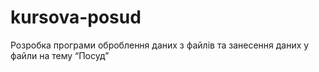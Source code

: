 # kursova-posud
Розробка програми оброблення даних з файлів та занесення даних у файли на тему “Посуд”
